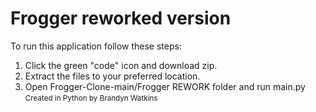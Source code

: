 # Frogger reworked version
To run this application follow these steps:
1. Click the green "code" icon and download zip.
2. Extract the files to your preferred location.
3. Open Frogger-Clone-main/Frogger REWORK folder and run main.py
<small>Created in Python by Brandyn Watkins</small>
